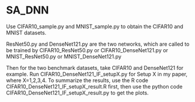 # SA_DNN
Use CIFAR10_sample.py and MNIST_sample.py to obtain the CIFAR10 and MNIST datasets.

ResNet50.py and DenseNet121.py are the two networks, which are called to be trained by CIFAR10_ResNet50.py or CIFAR10_DenseNet121.py or MNIST_ResNet50.py or MNIST_DenseNet121.py

Then for the two benchmark datasets, take CIFAR10 and DenseNet121 for example. Run CIFAR10_DenseNet121_IF_setupX.py for Setup X in my paper, where X=1,2,3,4.
To summarize the results, use the R code CIFAR10_DenseNet121_IF_setupX_result.R first, then use the python code CIFAR10_DenseNet121_IF_setupX_result.py to get the plots.
